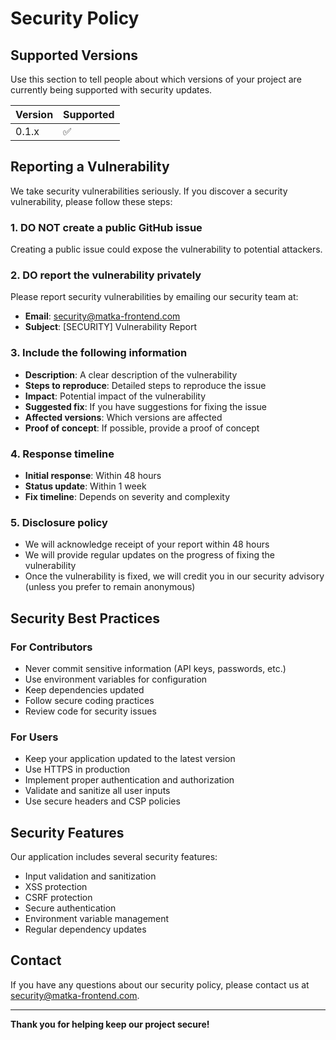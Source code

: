 # Security Policy

## Supported Versions

Use this section to tell people about which versions of your project are currently being supported with security updates.

| Version | Supported          |
| ------- | ------------------ |
| 0.1.x   | :white_check_mark: |

## Reporting a Vulnerability

We take security vulnerabilities seriously. If you discover a security vulnerability, please follow these steps:

### 1. **DO NOT** create a public GitHub issue

Creating a public issue could expose the vulnerability to potential attackers.

### 2. **DO** report the vulnerability privately

Please report security vulnerabilities by emailing our security team at:

- **Email**: security@matka-frontend.com
- **Subject**: [SECURITY] Vulnerability Report

### 3. Include the following information

- **Description**: A clear description of the vulnerability
- **Steps to reproduce**: Detailed steps to reproduce the issue
- **Impact**: Potential impact of the vulnerability
- **Suggested fix**: If you have suggestions for fixing the issue
- **Affected versions**: Which versions are affected
- **Proof of concept**: If possible, provide a proof of concept

### 4. Response timeline

- **Initial response**: Within 48 hours
- **Status update**: Within 1 week
- **Fix timeline**: Depends on severity and complexity

### 5. Disclosure policy

- We will acknowledge receipt of your report within 48 hours
- We will provide regular updates on the progress of fixing the vulnerability
- Once the vulnerability is fixed, we will credit you in our security advisory (unless you prefer to remain anonymous)

## Security Best Practices

### For Contributors

- Never commit sensitive information (API keys, passwords, etc.)
- Use environment variables for configuration
- Keep dependencies updated
- Follow secure coding practices
- Review code for security issues

### For Users

- Keep your application updated to the latest version
- Use HTTPS in production
- Implement proper authentication and authorization
- Validate and sanitize all user inputs
- Use secure headers and CSP policies

## Security Features

Our application includes several security features:

- Input validation and sanitization
- XSS protection
- CSRF protection
- Secure authentication
- Environment variable management
- Regular dependency updates

## Contact

If you have any questions about our security policy, please contact us at security@matka-frontend.com.

---

**Thank you for helping keep our project secure!**



